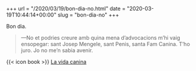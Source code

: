 +++
url = "/2020/03/19/bon-dia-no.html"
date = "2020-03-19T10:44:14+00:00"
slug = "bon-dia-no"
+++

Bon dia.

> —No et podries creure amb quina mena d’advocacions m’hi vaig ensopegar: sant Josep Mengele, sant Penis, santa Fam Canina. T’ho juro. Jo no me’n sabia avenir.

{{< icon book >}} [La vida canina](http://carlesbellver.net/llibres/lavidacanina)
